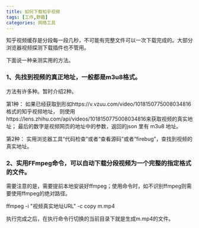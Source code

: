 ```yaml
---
title: 如何下载知乎视频  
tags: [工作,野趣]
categories: 网络工具
---
```


知乎视频缓存是分段每一段几秒，不可能有完整文件可以一次下载完成的。大部分浏览器视频探测下载插件也不管用。

下面说一种亲测实用的方法。

### 1、先找到视频的真正地址，一般都是m3u8格式。

方法有许多种。暂时介绍2种。

第1种：
如果已经获取到形如https://v.vzuu.com/video/1018150775008034816格式的知乎视频地址，
则使用https://lens.zhihu.com/api/videos/1018150775008034816来获取视频的真实地址；
最后的数字是视频网页的地址中的参数，返回的json 里有 m3u8 地址。

第2种：
实用浏览器工具“代码检查”或者“查看源码”或者“firebug”，查找到视频的真实地址。


### 2、实用FFmpeg命令，可以自动下载分段视频为一个完整的指定格式的文件。

需要注意的是，需要提前本地安装好ffmpeg；使用命令时，如不识别ffmpeg则需要使用ffmpeg的绝对路径。

ffmpeg -i "视频真实地址URL" -c copy m.mp4

执行完成之后，在执行命令行切换的当前目录下就是生成m.mp4的文件。
　　




